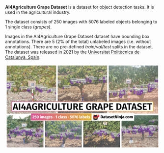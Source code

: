 **AI4Agriculture Grape Dataset** is a dataset for object detection tasks. It is used in the agricultural industry. 

The dataset consists of 250 images with 5076 labeled objects belonging to 1 single class (*grapes*).

Images in the AI4Agriculture Grape Dataset dataset have bounding box annotations. There are 5 (2% of the total) unlabeled images (i.e. without annotations). There are no pre-defined <i>train/val/test</i> splits in the dataset. The dataset was released in 2021 by the [Universitat Politècnica de Catalunya, Spain](https://www.upc.edu/).

<img src="https://github.com/dataset-ninja/ai4agriculture-grape-dataset/raw/main/visualizations/poster.png">
